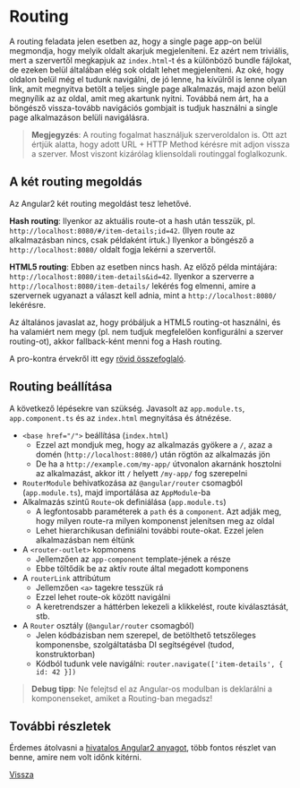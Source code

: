 # Routing

A routing feladata jelen esetben az, hogy a single page app-on belül megmondja, hogy melyik oldalt akarjuk megjeleníteni. Ez azért nem triviális, mert a szervertől megkapjuk az `index.html`-t és a különböző bundle fájlokat, de ezeken belül általában elég sok oldalt lehet megjeleníteni. Az oké, hogy oldalon belül még el tudunk navigálni, de jó lenne, ha kívülről is lenne olyan link, amit megnyitva betölt a teljes single page alkalmazás, majd azon belül megnyílik az az oldal, amit meg akartunk nyitni. Továbbá nem árt, ha a böngésző vissza-tovább navigációs gombjait is tudjuk használni a single page alkalmazáson belüli navigálásra.

> **Megjegyzés**: A routing fogalmat használjuk szerveroldalon is. Ott azt értjük alatta, hogy adott URL + HTTP Method kérésre mit adjon vissza a szerver. Most viszont kizárólag kliensoldali routinggal foglalkozunk.


## A két routing megoldás

Az Angular2 két routing megoldást tesz lehetővé.

**Hash routing**: Ilyenkor az aktuális route-ot a hash után tesszük, pl. `http://localhost:8080/#/item-details;id=42`. (Ilyen route az alkalmazásban nincs, csak példaként írtuk.) Ilyenkor a böngésző a `http://localhost:8080/` oldalt fogja lekérni a szervertől.

**HTML5 routing**: Ebben az esetben nincs hash. Az előző példa mintájára: `http://localhost:8080/item-details&id=42`. Ilyenkor a szerverre a `http://localhost:8080/item-details/` lekérés fog elmenni, amire a szervernek ugyanazt a választ kell adnia, mint a `http://localhost:8080/` lekérésre.

Az általános javaslat az, hogy próbáljuk a HTML5 routing-ot használni, és ha valamiért nem megy (pl. nem tudjuk megfelelően konfigurálni a szerver routing-ot), akkor fallback-ként menni fog a Hash routing.

A pro-kontra érvekről itt egy [rövid összefoglaló](http://jwsdev.net/jottings/hash-or-html5-routing/).


## Routing beállítása

A következő lépésekre van szükség. Javasolt az `app.module.ts`, `app.component.ts` és az `index.html` megnyitása és átnézése.

- `<base href="/">` beállítása (`index.html`)
	- Ezzel azt mondjuk meg, hogy az alkalmazás gyökere a `/`, azaz a domén (`http://localhost:8080/`) után rögtön az alkalmazás jön
	- De ha a `http://example.com/my-app/` útvonalon akarnánk hosztolni az alkalmazást, akkor itt `/` helyett `/my-app/` fog szerepelni
- `RouterModule` behivatkozása az `@angular/router` csomagból (`app.module.ts`), majd importálása az `AppModule`-ba
- Alkalmazás szintű `Route`-ok definiálása (`app.module.ts`)
	- A legfontosabb paraméterek a `path` és a `component`. Azt adják meg, hogy milyen route-ra milyen komponenst jelenítsen meg az oldal
	- Lehet hierarchikusan definiálni további route-okat. Ezzel jelen alkalmazásban nem éltünk
- A `<router-outlet>` kopmonens
	- Jellemzően az `app-component` template-jének a része
	- Ebbe töltődik be az aktív route által megadott komponens
- A `routerLink` attribútum
	- Jellemzően `<a>` tagekre tesszük rá
	- Ezzel lehet route-ok között navigálni
	- A keretrendszer a háttérben lekezeli a klikkelést, route kiválasztását, stb.
- A `Router` osztály (`@angular/router` csomagból)
	- Jelen kódbázisban nem szerepel, de betölthető tetszőleges komponensbe, szolgáltatásba DI segítségével (tudod, konstruktorban)
	- Kódból tudunk vele navigálni: `router.navigate(['item-details', { id: 42 }])`

> **Debug tipp**: Ne felejtsd el az Angular-os modulban is deklarálni a komponenseket, amiket a Routing-ban megadsz!


## További részletek

Érdemes átolvasni a [hivatalos Angular2 anyagot](https://angular.io/docs/ts/latest/guide/router.html), több fontos részlet van benne, amire nem volt időnk kitérni.


[Vissza](index.md)
